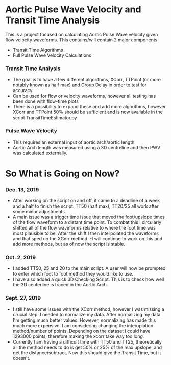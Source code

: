 # Aortic Pulse Wave Velocity and Transit Time Analysis 

This is a project focused on calculating Aortic Pulse Wave velocity given flow velocity waveforms. This contains/will contain 2 major components.

  - Transit Time Algorithms
  - Full Pulse Wave Velocity Calculations

### Transit Time Analysis

  - The goal is to have a few different algorithms, XCorr, TTPoint (or more notably known as half max) and Group Delay in order to test for accuracy
  - Can be used for flow or velocity waveforms, however all testing has been done with flow-time plots
  - There is a possibility to expand these and add more algorithms, however XCorr and TTPoint 50% should be sufficient and is now available in the script TransitTimeEstimator.py

### Pulse Wave Velocity
  - This requires an external input of aortic arch/aortic length
  - Aortic Arch length was measured using a 3D centreline and then PWV was calculated externally.

# So What is Going on Now? 

### Dec. 13, 2019
  - After working on the script on and off, it came to a deadline of a week and a half to finish the script. TT50 (half max), TT20/25 all work after some minor adjustments.
  - A main issue was a trigger time issue that moved the foot/upslope times of the flow waveform to a distant time point. To combat this I circularly shifted all of the flow waveforms relative to where the foot time was most plausible to be. After the shift I then interpolated the waveforms and that sped up the XCorr method.
  -I will continue to work on this and add more methods, but as of now the script is stable.

### Oct. 2, 2019
  - I added TT50, 25 and 20 to the main script. A user will now be prompted to enter which foot to foot method they would like to use.
  - I have also added a quick 3D Checking Script. This is to check how well the 3D centerline is traced in the Aortic Arch.

### Sept. 27, 2019
  - I still have some issues with the XCorr method, however I was missing a crucial step: I needed to normalize my data. After normalizing my data I'm getting much better values. However, normalizing has made this much more expensive. I am considering changing the interoplation method/number of points. Depending on the dataset I could have 1293000 points, therefore making the xcorr take way too long. 
  - Currently I am having a difficult time with TT50 and TT25, theoretically all the method needs to do is get 50% or 25% of the max upslope, and get the distance/subtract. Now this should give the Transit Time, but it doesn't. 
